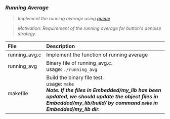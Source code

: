 ### *Running Average*

> *Implement the running average using [queue](https://github.com/ghghghg2/Embedded/tree/master/my_lib/data_structure/queue)*

> *Motivation: Requirement of the running average for button's denoise strategy.*

| File | Description |
|:---------|:-----------|
|running_avg.c|Implement the function of running average|
|running_avg|Binary file of running_avg.c. <br /> usage: `./running_avg`|
|makefile|Build the binary file test. <br /> usage: `make` <br /> ***Note. If the files in Embedded/my_lib has been updated, we should update the object files in Embedded/my_lib/build/ by command `make` in Embedded/my_lib dir.***|

